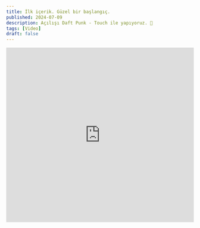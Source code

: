 ```yaml
---
title: İlk içerik. Güzel bir başlangıç.
published: 2024-07-09
description: Açılışı Daft Punk - Touch ile yapıyoruz. 🤖
tags: [Video]
draft: false
---
```


<iframe width="100%" height="468" src="https://www.youtube.com/embed/0Gkhol2Q1og?si=bsXc7Ylec2ycA1BL" title="YouTube video player" frameborder="0" allow="accelerometer; autoplay; clipboard-write; encrypted-media; gyroscope; picture-in-picture; web-share" referrerpolicy="strict-origin-when-cross-origin" allowfullscreen></iframe>
